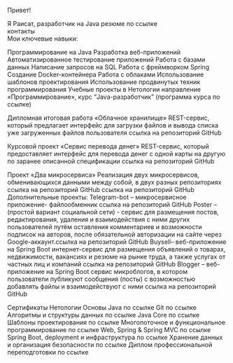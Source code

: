 Привет!

Я Раисат, разработчик на Java                                                                резюме по ссылке   
                                                                                                                      контакты                                   
Мои ключевые навыки:

Программирование на Java
Разработка веб-приложений
Автоматизированное тестирование приложений
Работа с базами данных
Написание запросов на SQL
Работа с фреймворком Spring
Создание Docker-контейнера
Работа с облаками
Использование шаблонов проектирования
Использование продвинутых техник программирования
Учебные проекты в Нетологии
направление «Программирование», курс “Java-разработчик” (программа курса по ссылке)

Дипломная итоговая  работа «Облачное хранилище»
REST-сервис, который предлагает интерфейс для загрузки файлов и вывода списка уже загруженных файлов пользователя ссылка на репозиторий GitHub

Курсовой проект «Сервис перевода денег»
REST-сервис, который  предоставляет интерфейс для перевода денег с одной карты на другую по заранее описанной спецификации ссылка на репозиторий GitHub

Проект «Два микросервиса»
Реализация двух микросервисов, обменивающихся данными между собой, в двух разных репозиториях ссылка на репозиторий GitHub
                        ссылка на репозиторий GitHub
Дополнительные проекты:
Telegram-bot – микросервисное приложение- файлообменник ссылка на репозиторий GitHub
Poster – (простой вариант социальной сети) - сервис для размещения постов, редактирования, удаления и взаимодействия с ними других пользователей путём оставления комментариев и возможности подписок на авторов, после обязательной авторизации на сайте через Google-аккаунт.ссылка на репозиторий GitHub
Buysell– веб-приложение на Spring Boot интернет-сервис для размещения объявлений о товарах, недвижимости, вакансиях и резюме на рынке труда, а также услугах от частных лиц и компаний ссылка на репозиторий GitHub
Blogger – веб-приложение на Spring Boot сервис микроблогов, в котором пользователи публикуют сообщения (посты) с возможностью добавлять файлы и взаимодействуют с ними ссылка на репозиторий GitHub

Сертификаты Нетологии
Основы Java по ссылке
Git по ссылке
Алгоритмы и структуры данных по ссылке
Java Core по ссылке
Шаблоны проектирования по ссылке
Многопоточное и функциональное программирование по ссылке
Web, Spring & Spring MVC по ссылке
Spring Boot, deployment и инфраструктура по ссылке
Хранение данных и организация безопасности по ссылке
Диплом профессиональной переподготовки по ссылке
